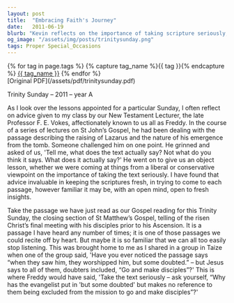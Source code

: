 ```yaml
---
layout: post
title:  "Embracing Faith's Journey"
date:   2011-06-19
blurb: "Kevin reflects on the importance of taking scripture seriously, drawing from the Gospel reading for Trinity Sunday. He emphasizes the 'poverty of our faith' as a humble acknowledgment of our partial and provisional understanding, likening our spiritual journey to a child's growth. The sermon also touches on the inclusive nature of Jesus' commission to make disciples, even among those who doubt, and the constant presence of God in our lives regardless of our clarity or doubts about faith."
og_image: "/assets/img/posts/trinitysunday.png"
tags: Proper Special_Occasions
---    
```

<div class="tag-pills">
  {% for tag in page.tags %}
    {% capture tag_name %}{{ tag }}{% endcapture %}
    <a href="{{ site.baseurl }}/tag/{{ tag_name }}" class="tag-pill">{{ tag_name }}</a>
  {% endfor %}
</div>
[Original PDF](/assets/pdf/trinitysunday.pdf)

Trinity Sunday – 2011 – year A

As I look over the lessons appointed for a particular Sunday, I often reflect on advice given to my class by our New Testament Lecturer, the late Professor F. E. Vokes, affectionately known to us all as Freddy. In the course of a series of lectures on St John’s Gospel, he had been dealing with the passage describing the raising of Lazarus and the nature of his emergence from the tomb. Someone challenged him on one point. He grinned and asked of us, 'Tell me, what does the text actually say? Not what do you think it says. What does it actually say?' He went on to give us an object lesson, whether we were coming at things from a liberal or conservative viewpoint on the importance of taking the text seriously. I have found that advice invaluable in keeping the scriptures fresh, in trying to come to each passage, however familiar it may be, with an open mind, open to fresh insights.

Take the passage we have just read as our Gospel reading for this Trinity Sunday, the closing section of St Matthew’s Gospel, telling of the risen Christ’s final meeting with his disciples prior to his Ascension. It is a passage I have heard any number of times; it is one of those passages we could recite off by heart. But maybe it is so familiar that we can all too easily stop listening. This was brought home to me as I shared in a group in Taize when one of the group said, 'Have you ever noticed the passage says “when they saw him, they worshipped him, but some doubted.” – but Jesus says to all of them, doubters included, “Go and make disciples”?' This is where Freddy would have said, 'Take the text seriously – ask yourself, “Why has the evangelist put in 'but some doubted' but makes no reference to them being excluded from the mission to go and make disciples”?'
